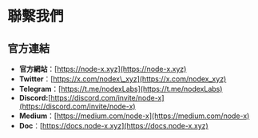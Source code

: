 # 聯繫我們

## 官方連結

* **官方網站**：[https://node-x.xyz](https://node-x.xyz)
* **Twitter**：[https://x.com/nodex\_xyz](https://x.com/nodex_xyz)
* **Telegram**：[https://t.me/nodexLabs](https://t.me/nodexLabs)
* **Discord:**[https://discord.com/invite/node-x](https://discord.com/invite/node-x)
* **Medium**：[https://medium.com/node-x](https://medium.com/node-x)
* **Doc**：[https://docs.node-x.xyz](https://docs.node-x.xyz)

